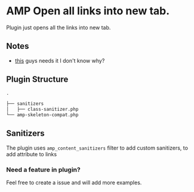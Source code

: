 # AMP Open all links into new tab.

Plugin just opens all the links into new tab.

## Notes

- [this](https://wordpress.org/support/topic/how-links-open-in-a-new-tab/#post-15422845) guys needs it I don't know why?

## Plugin Structure

```markdown
.

├── sanitizers
│   ├── class-sanitizer.php
└── amp-skeleton-compat.php
```
## Sanitizers

The plugin uses `amp_content_sanitizers` filter to add custom sanitizers, to add attribute to links

### Need a feature in plugin?
Feel free to create a issue and will add more examples.